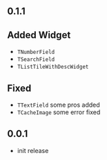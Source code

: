 ## 0.1.1

## Added Widget

+ `TNumberField`
+ `TSearchField`
+ `TListTileWithDescWidget`

## Fixed
+ `TTextField` some pros added
+ `TCacheImage` some error fixed

## 0.0.1

+ init release
